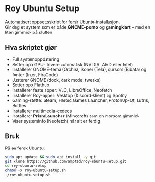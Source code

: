 # Roy Ubuntu Setup

Automatisert oppsettsskript for fersk Ubuntu-installasjon.  
Gir deg et system som er både **GNOME-porno** og **gamingklart** – med en liten gimmick på slutten.  

## Hva skriptet gjør
- Full systemoppdatering
- Setter opp GPU-drivere automatisk (NVIDIA, AMD eller Intel)
- Installerer GNOME-tema (Orchis), ikoner (Tela), cursors (Bibata) og fonter (Inter, FiraCode)
- Justerer GNOME (dock, dark mode, tweaks)
- Setter opp Flathub
- Installerer faste apper: VLC, LibreOffice, Neofetch
- Installerer Roy-apper: Vesktop (Discord-klient) og Spotify
- Gaming-støtte: Steam, Heroic Games Launcher, ProtonUp-Qt, Lutris, Bottles
- Installerer multimedia-codecs
- Installerer **PrismLauncher** (Minecraft) som en morsom gimmick
- Viser systeminfo (Neofetch) når alt er ferdig

## Bruk
På en fersk Ubuntu:

```bash
sudo apt update && sudo apt install -y git
git clone https://github.com/ampted/roy-ubuntu-setup.git
cd roy-ubuntu-setup
chmod +x roy-ubuntu-setup.sh
./roy-ubuntu-setup.sh
